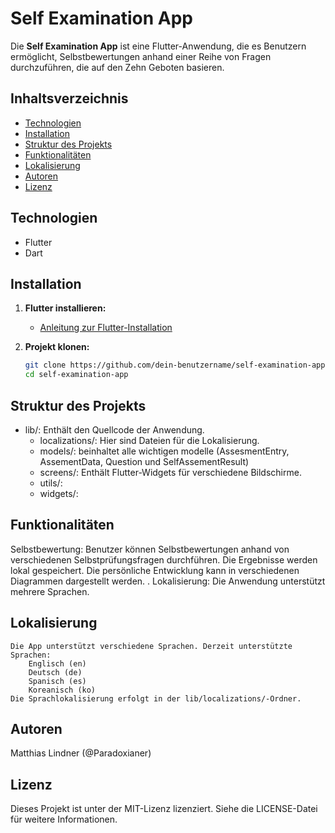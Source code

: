 # Self Examination App

Die **Self Examination App** ist eine Flutter-Anwendung, die es Benutzern ermöglicht, Selbstbewertungen anhand einer Reihe von Fragen durchzuführen, die auf den Zehn Geboten basieren.

## Inhaltsverzeichnis

- [Technologien](#technologien)
- [Installation](#installation)
- [Struktur des Projekts](#struktur-des-projekts)
- [Funktionalitäten](#funktionalitäten)
- [Lokalisierung](#lokalisierung)
- [Autoren](#autoren)
- [Lizenz](#lizenz)

## Technologien

- Flutter
- Dart

## Installation

1. **Flutter installieren:**
    - [Anleitung zur Flutter-Installation](https://flutter.dev/docs/get-started/install)

2. **Projekt klonen:**
   ```bash
   git clone https://github.com/dein-benutzername/self-examination-app.git
   cd self-examination-app

## Struktur des Projekts
   - lib/: Enthält den Quellcode der Anwendung.
     - localizations/: Hier sind Dateien für die Lokalisierung.
     - models/: beinhaltet alle wichtigen modelle (AssesmentEntry, AssementData, Question und SelfAssementResult)
     - screens/: Enthält Flutter-Widgets für verschiedene Bildschirme.
     - utils/:
     - widgets/:

## Funktionalitäten
Selbstbewertung: Benutzer können Selbstbewertungen anhand von verschiedenen Selbstprüfungsfragen durchführen.
Die Ergebnisse werden lokal gespeichert.
Die persönliche Entwicklung kann in verschiedenen Diagrammen dargestellt werden. .
Lokalisierung: Die Anwendung unterstützt mehrere Sprachen.

## Lokalisierung
    Die App unterstützt verschiedene Sprachen. Derzeit unterstützte Sprachen:
        Englisch (en)
        Deutsch (de)
        Spanisch (es)
        Koreanisch (ko)
    Die Sprachlokalisierung erfolgt in der lib/localizations/-Ordner.

## Autoren
Matthias Lindner (@Paradoxianer)

## Lizenz
   Dieses Projekt ist unter der MIT-Lizenz lizenziert. Siehe die LICENSE-Datei für weitere Informationen.
